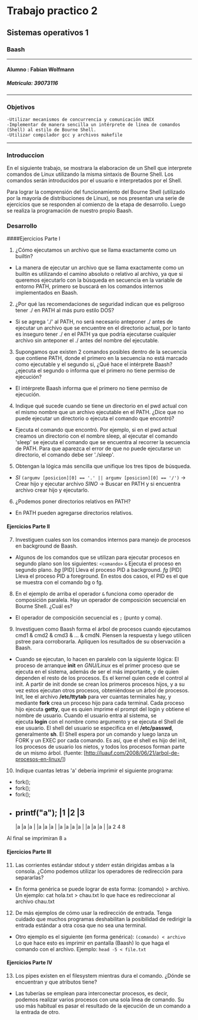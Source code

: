 # Trabajo practico 2
## Sistemas operativos 1
### Baash
---
#### Alumno : Fabian Wolfmann
##### Matricula: 39073116
----
### Objetivos
    -Utilizar mecanismos de concurrencia y comunicación UNIX
    -Implementar de manera sencilla un intérprete de línea de comandos (Shell) al estilo de Bourne Shell.
    -Utilizar compilador gcc y archivos makefile
---
### Introduccion
En el siguiente trabajo, se mostrara la elaboracion de un Shell que interprete comandos de Linux utilizando la misma sintaxis de Bourne Shell. Los comandos serán introducidos por el usuario e interpretados por el Shell.

Para lograr la comprensión del funcionamiento del Bourne Shell (utilizado por la mayoría de distribuciones de Linux), se nos presentan una serie de ejercicios que se responden al comienzo de la etapa de desarrollo. Luego se realiza la programación de nuestro propio Baash.

### Desarrollo
####Ejercicios Parte I

1. ¿Cómo ejecutamos un archivo que se llama exactamente como un builtin?
* La manera de ejecutar un archivo que se llama exactamente como un builtin es utilizando el camino absoluto o relativo al archivo, ya que si queremos ejecutarlo con la búsqueda en secuencia en la variable de entorno PATH, primero se buscará en los comandos internos implementados en Baash.

2. ¿Por qué las recomendaciones de seguridad indican que es peligroso tener ./ en PATH al más puro estilo DOS?
* Si se agrega './' al PATH, no será necesario anteponer ./ antes de ejecutar un archivo que se encuentre en el directorio actual, por lo tanto es inseguro tener ./ en el PATH ya que podría ejecutarse cualquier archivo sin anteponer el ./ antes del nombre del ejecutable.

3. Supongamos que existen 2 comandos posibles dentro de la secuencia que contiene PATH, donde el primero en la secuencia no está marcado como ejecutable y el segundo si, ¿Qué hace el intérprete Baash? ¿ejecuta el segundo o informa que el primero no tiene permiso de ejecución?
* El intérprete Baash informa que el primero no tiene permiso de ejecución.

4. Indique qué sucede cuando se tiene un directorio en el pwd actual con el mismo nombre que un archivo ejecutable en el PATH. ¿Dice que no puede ejecutar un directorio o ejecuta el comando que encontró?
* Ejecuta el comando que encontró. Por ejemplo, si en el pwd actual creamos un directorio con el nombre sleep, al ejecutar el comando 'sleep' se ejecuta el comando que se encuentra al recorrer la secuencia de PATH. Para que aparezca el error de que no puede ejecutarse un directorio, el comando debe ser './sleep'.

5. Obtengan la lógica más sencilla que unifique los tres tipos de búsqueda.
* *SI* `(argumv [posicion][0] == '.' || argumv [posicion][0] == '/')` -> Crear hijo y ejecutar archivo 
	*SINO* -> Buscar en PATH y si encuentra archivo crear hijo y ejecutarlo.

6. ¿Podemos poner directorios relativos en PATH?
*	En PATH pueden agregarse directorios relativos.

#### Ejercicios Parte II

7. Investiguen cuales son los comandos internos para manejo de procesos en background de Baash.
* Algunos de los comandos que se utilizan para ejecutar procesos en segundo plano son los siguientes:
`<comando>` `&` Ejecuta el proceso en segundo plano.
*bg* [PID] Lleva el proceso PID a background.
*fg* [PID] Lleva el proceso PID a foreground. 
En estos dos casos, el PID es el que se muestra con el comando bg o fg.

8. En el ejemplo de arriba el operador `&` funciona como operador de composición paralela. Hay un operador de composición secuencial en Bourne Shell. ¿Cuál es?
* El operador de composición secuencial es `;` (punto y coma).

9. Investiguen como Baash forma el árbol de procesos cuando ejecutamos cmd1 & cmd2 & cmd3 & ... & cmdN. Piensen la respuesta y luego utilicen pstree para corroborarla. Apliquen los resultados de su observación a Baash.
* Cuando se ejecutan, lo hacen en paralelo con la siguiente lógica: 
El proceso de arranque **init** en *GNU/Linux* es el primer proceso que se ejecuta en el sistema, además de ser el más importante, y de quien dependen el resto de los procesos. Es el kernel quien cede el control al init. A partir de init donde se crean los primeros procesos hijos, y a su vez estos ejecutan otros procesos, obteniéndose un árbol de procesos.
Init, lee el archivo **/etc/ttytab** para ver cuantas terminales hay, y mediante **fork** crea un proceso hijo para cada terminal. Cada proceso hijo ejecuta **getty**, que es quien imprime el prompt del login y obtiene el nombre de usuario. Cuando el usuario entra al sistema, se ejecuta **login** con el nombre como argumento y se ejecuta el Shell de ese usuario. El shell del usuario se especifica en el **/etc/passwd**, generalmente **sh**. El Shell espera por un comando y luego lanza un FORK y un EXEC por cada comando.
Es así, que el shell es hijo del init, los procesos de usuario los nietos, y todos los procesos forman parte de un mismo árbol.
(fuente: [http://luauf.com/2008/06/21/arbol-de-procesos-en-linux/])

10. Indique cuantas letras 'a' debería imprimir el siguiente programa: 
 * fork();
 * fork();
 * fork();
 * printf("a");
	|1  |2	|3
	---------
	|a  |a  |a
		|   |a
		|a  |a
		|	|a
	|a  |a  |a
		|	|a
		|a  |a
		|	|a
	2	4	8
			
Al final se imprimiran 8 `a`

#### Ejercicios Parte III


11. Las corrientes estándar stdout y stderr están dirigidas ambas a la consola. ¿Cómo podemos utilizar los operadores de redirección para separarlas?
* En forma genérica se puede lograr de esta forma: (comando) > archivo.
	Un ejemplo:
	cat hola.txt > chau.txt lo que hace es redireccionar al archivo chau.txt

12. De más ejemplos de cómo usar la redirección de entrada. Tenga cuidado que muchos programas deshabilitan la posibilidad de redirigir la entrada estándar a otra cosa que no sea una terminal.
* Otro ejemplo es el siguiente (en forma genérica):  `(comando) < archivo`
	Lo que hace esto es imprimir en pantalla (Baash) lo que haga el comando con el archivo.
	Ejemplo: `head -5 < file.txt`
	
#### Ejercicios Parte IV
13. Los pipes existen en el filesystem mientras dura el comando. ¿Dónde se encuentran y que atributos tiene?
* Las tuberías se emplean para interconectar procesos, es decir, podemos realizar varios procesos con una sola línea de comando. Su uso más habitual es pasar el resultado de la ejecución de un comando a la entrada de otro. 

